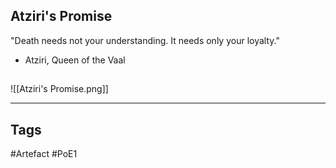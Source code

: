 ## Atziri's Promise
"Death needs not your understanding. It needs only your loyalty."
- Atziri, Queen of the Vaal
##
![[Atziri's Promise.png]]

---
## Tags
#Artefact
#PoE1